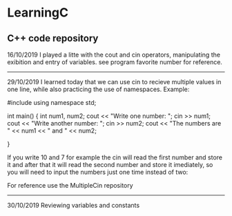 # LearningC
C++ code repository
-----------------------------------------------------------------------------------------------------------------------------------------

16/10/2019
I played a litte with the cout and cin operators, manipulating the exibition and entry of variables.
see program favorite number for reference.

------------------------------------------------------------------------------------------------------------------------------------------
29/10/2019 
I learned today that we can use cin to recieve multiple values in one line, while also practicing the use of namespaces. Example:

#include <iostream>
using namespace std; 


int main()
{
	int num1, num2;
	cout << "Write one number: ";
	cin >> num1;
	cout << "Write another number: ";
	cin >> num2;
	cout << "The numbers are " << num1 << " and " << num2;

}

If you write 10 and 7 for example the cin will read the first number and store it and after that it will read the second number and store it imediately, so you will need to input the numbers just one time instead of two: 

For reference  use the MultipleCin repository

------------------------------------------------------------------------------------------------------------------------------------------

30/10/2019
Reviewing variables and constants
